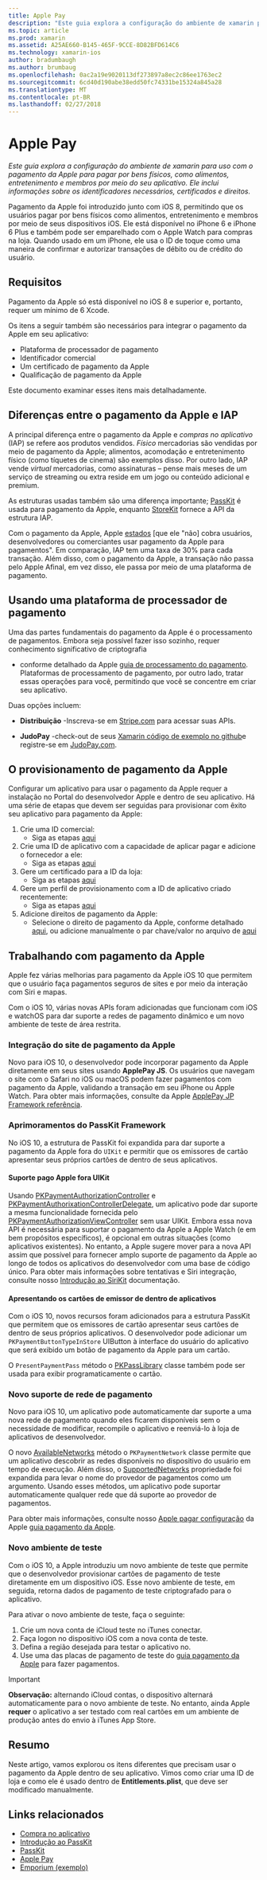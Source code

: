 ```yaml
---
title: Apple Pay
description: "Este guia explora a configuração do ambiente de xamarin para uso com o pagamento da Apple para pagar por bens físicos, como alimentos, entretenimento e membros por meio do seu aplicativo. Ele inclui informações sobre os identificadores necessários, certificados e direitos."
ms.topic: article
ms.prod: xamarin
ms.assetid: A25AE660-B145-465F-9CCE-8D82BFD614C6
ms.technology: xamarin-ios
author: bradumbaugh
ms.author: brumbaug
ms.openlocfilehash: 0ac2a19e9020113df273897a8ec2c86ee1763ec2
ms.sourcegitcommit: 6cd40d190abe38edd50fc74331be15324a845a28
ms.translationtype: MT
ms.contentlocale: pt-BR
ms.lasthandoff: 02/27/2018
---
```

# <a name="apple-pay"></a>Apple Pay

_Este guia explora a configuração do ambiente de xamarin para uso com o pagamento da Apple para pagar por bens físicos, como alimentos, entretenimento e membros por meio do seu aplicativo. Ele inclui informações sobre os identificadores necessários, certificados e direitos._


Pagamento da Apple foi introduzido junto com iOS 8, permitindo que os usuários pagar por bens físicos como alimentos, entretenimento e membros por meio de seus dispositivos iOS. Ele está disponível no iPhone 6 e iPhone 6 Plus e também pode ser emparelhado com o Apple Watch para compras na loja. Quando usado em um iPhone, ele usa o ID de toque como uma maneira de confirmar e autorizar transações de débito ou de crédito do usuário.


## <a name="requirements"></a>Requisitos

Pagamento da Apple só está disponível no iOS 8 e superior e, portanto, requer um mínimo de 6 Xcode.

Os itens a seguir também são necessários para integrar o pagamento da Apple em seu aplicativo:

 - Plataforma de processador de pagamento
 - Identificador comercial
 - Um certificado de pagamento da Apple
 - Qualificação de pagamento da Apple

Este documento examinar esses itens mais detalhadamente.

## <a name="differences-between-apple-pay-and-iap"></a>Diferenças entre o pagamento da Apple e IAP

A principal diferença entre o pagamento da Apple e *compras no aplicativo* (IAP) se refere aos produtos vendidos. *Físico* mercadorias são vendidas por meio de pagamento da Apple; alimentos, acomodação e entretenimento físico (como tíquetes de cinema) são exemplos disso. Por outro lado, IAP vende *virtual* mercadorias, como assinaturas – pense mais meses de um serviço de streaming ou extra reside em um jogo ou conteúdo adicional e premium.

As estruturas usadas também são uma diferença importante; [PassKit](https://developer.apple.com/library/ios/documentation/PassKit/Reference/PKPaymentAuthorizationViewController_Ref/) é usada para pagamento da Apple, enquanto [StoreKit](https://developer.apple.com/library/ios/documentation/PassKit/Reference/PKPaymentAuthorizationViewController_Ref/) fornece a API da estrutura IAP.

Com o pagamento da Apple, Apple [estados](https://developer.apple.com/apple-pay/Getting-Started-with-Apple-Pay.pdf) [que ele "não] cobra usuários, desenvolvedores ou comerciantes usar pagamento da Apple para pagamentos". Em comparação, IAP tem uma taxa de 30% para cada transação. Além disso, com o pagamento da Apple, a transação não passa pelo Apple Afinal, em vez disso, ele passa por meio de uma plataforma de pagamento.


## <a name="using-a-payment-processor-platform"></a>Usando uma plataforma de processador de pagamento

Uma das partes fundamentais do pagamento da Apple é o processamento de pagamentos. Embora seja possível fazer isso sozinho, requer conhecimento significativo de criptografia
- conforme detalhado da Apple [guia de processamento do pagamento](https://developer.apple.com/library/ios/ApplePay_Guide/ProcessPayment.html).
Plataformas de processamento de pagamento, por outro lado, tratar essas operações para você, permitindo que você se concentre em criar seu aplicativo.

Duas opções incluem:

- **Distribuição** -Inscreva-se em [Stripe.com](https://stripe.com/) para acessar suas APIs.

- **JudoPay** -check-out de seus [Xamarin código de exemplo no github](https://github.com/Judopay/Xamarin-Sample-App)e registre-se em [JudoPay.com](https://www.judopay.com/).


## <a name="provisioning-for-apple-pay"></a>O provisionamento de pagamento da Apple

Configurar um aplicativo para usar o pagamento da Apple requer a instalação no Portal do desenvolvedor Apple e dentro de seu aplicativo. Há uma série de etapas que devem ser seguidas para provisionar com êxito seu aplicativo para pagamento da Apple:

1. Crie uma ID comercial:
    - Siga as etapas [aqui](~/ios/deploy-test/provisioning/capabilities/apple-pay-capabilities.md#merchantid)
2. Crie uma ID de aplicativo com a capacidade de aplicar pagar e adicione o fornecedor a ele:
    - Siga as etapas [aqui](~/ios/deploy-test/provisioning/capabilities/apple-pay-capabilities.md#appid)
3. Gere um certificado para a ID da loja:
    - Siga as etapas [aqui](~/ios/deploy-test/provisioning/capabilities/apple-pay-capabilities.md#certificate)
4. Gere um perfil de provisionamento com a ID de aplicativo criado recentemente:
    - Siga as etapas [aqui](~/ios/get-started/installation/device-provisioning/manual-provisioning.md#provisioning)
5. Adicione direitos de pagamento da Apple:
    - Selecione o direito de pagamento da Apple, conforme detalhado [aqui](~/ios/deploy-test/provisioning/entitlements.md), ou adicione manualmente o par chave/valor no arquivo de [aqui](~/ios/deploy-test/provisioning/entitlements.md)


## <a name="working-with-apple-pay"></a>Trabalhando com pagamento da Apple

Apple fez várias melhorias para pagamento da Apple iOS 10 que permitem que o usuário faça pagamentos seguros de sites e por meio da interação com Siri e mapas.

Com o iOS 10, várias novas APIs foram adicionadas que funcionam com iOS e watchOS para dar suporte a redes de pagamento dinâmico e um novo ambiente de teste de área restrita.


### <a name="apple-pay-website-integration"></a>Integração do site de pagamento da Apple

Novo para iOS 10, o desenvolvedor pode incorporar pagamento da Apple diretamente em seus sites usando **ApplePay JS**. Os usuários que navegam o site com o Safari no iOS ou macOS podem fazer pagamentos com pagamento da Apple, validando a transação em seu iPhone ou Apple Watch. Para obter mais informações, consulte da Apple [ApplePay JP Framework referência](https://developer.apple.com/reference/applepayjs).

### <a name="passkit-framework-enhancements"></a>Aprimoramentos do PassKit Framework

No iOS 10, a estrutura de PassKit foi expandida para dar suporte a pagamento da Apple fora do `UIKit` e permitir que os emissores de cartão apresentar seus próprios cartões de dentro de seus aplicativos.


#### <a name="supporting-apple-pay-outside-of-uikit"></a>Suporte pago Apple fora UIKit

Usando [PKPaymentAuthorizationController](https://developer.apple.com/reference/passkit/pkpaymentauthorizationcontroller) e [PKPaymentAuthorixationControllerDelegate](https://developer.apple.com/reference/passkit/pkpaymentauthorizationcontrollerdelegate), um aplicativo pode dar suporte a mesma funcionalidade fornecida pelo [ PKPaymentAuthorizationViewController](https://developer.apple.com/reference/passkit/pkpaymentauthorizationviewcontroller) sem usar UIKit. Embora essa nova API é necessária para suportar o pagamento da Apple a Apple Watch (e em bem propósitos específicos), é opcional em outras situações (como aplicativos existentes). No entanto, a Apple sugere mover para a nova API assim que possível para fornecer amplo suporte de pagamento da Apple ao longo de todos os aplicativos do desenvolvedor com uma base de código único. Para obter mais informações sobre tentativas e Siri integração, consulte nosso [Introdução ao SiriKit](~/ios/platform/sirikit/index.md) documentação.

#### <a name="presenting-issuer-cards-from-within-apps"></a>Apresentando os cartões de emissor de dentro de aplicativos

Com o iOS 10, novos recursos foram adicionados para a estrutura PassKit que permitem que os emissores de cartão apresentar seus cartões de dentro de seus próprios aplicativos. O desenvolvedor pode adicionar um `PKPaymentButtonTypeInStore` UIButton à interface do usuário do aplicativo que será exibido um botão de pagamento da Apple para um cartão.

O `PresentPaymentPass` método o [PKPassLibrary](https://developer.apple.com/reference/passkit/pkpasslibrary) classe também pode ser usada para exibir programaticamente o cartão.

### <a name="new-payment-network-support"></a>Novo suporte de rede de pagamento

Novo para iOS 10, um aplicativo pode automaticamente dar suporte a uma nova rede de pagamento quando eles ficarem disponíveis sem o necessidade de modificar, recompile o aplicativo e reenviá-lo à loja de aplicativos de desenvolvedor.

O novo [AvailableNetworks](https://developer.apple.com/reference/passkit/pkpaymentrequest/1833288-availablenetworks) método o `PKPaymentNetwork` classe permite que um aplicativo descobrir as redes disponíveis no dispositivo do usuário em tempo de execução. Além disso, o [SupportedNetworks](https://developer.apple.com/reference/passkit/pkpaymentrequest/1619329-supportednetworks) propriedade foi expandida para levar o nome do provedor de pagamentos como um argumento. Usando esses métodos, um aplicativo pode suportar automaticamente qualquer rede que dá suporte ao provedor de pagamentos.

Para obter mais informações, consulte nosso [Apple pagar configuração](~/ios/platform/apple-pay.md) da Apple [guia pagamento da Apple](https://developer.apple.com/apple-pay/).

### <a name="new-testing-environment"></a>Novo ambiente de teste

Com o iOS 10, a Apple introduziu um novo ambiente de teste que permite que o desenvolvedor provisionar cartões de pagamento de teste diretamente em um dispositivo iOS. Esse novo ambiente de teste, em seguida, retorna dados de pagamento de teste criptografado para o aplicativo.

Para ativar o novo ambiente de teste, faça o seguinte:

1. Crie um nova conta de iCloud teste no iTunes conectar.
2. Faça logon no dispositivo iOS com a nova conta de teste.
3. Defina a região desejada para testar o aplicativo no.
4. Use uma das placas de pagamento de teste do [guia pagamento da Apple](https://developer.apple.com/apple-pay/) para fazer pagamentos.

> [!IMPORTANT]
>  **Observação:** alternando iCloud contas, o dispositivo alternará automaticamente para o novo ambiente de teste. No entanto, ainda Apple **requer** o aplicativo a ser testado com real cartões em um ambiente de produção antes do envio à iTunes App Store.

## <a name="summary"></a>Resumo

Neste artigo, vamos explorou os itens diferentes que precisam usar o pagamento da Apple dentro de seu aplicativo. Vimos como criar uma ID de loja e como ele é usado dentro de **Entitlements.plist**, que deve ser modificado manualmente.


## <a name="related-links"></a>Links relacionados

- [Compra no aplicativo](~/ios/platform/in-app-purchasing/index.md)
- [Introdução ao PassKit](~/ios/platform/passkit.md)
- [PassKit](https://developer.apple.com/library/ios/documentation/PassKit/Reference/PKPaymentAuthorizationViewController_Ref/)
- [Apple Pay](https://developer.apple.com/apple-pay/)
- [Emporium (exemplo)](https://developer.xamarin.com/samples/monotouch/ios9/Emporium/)
